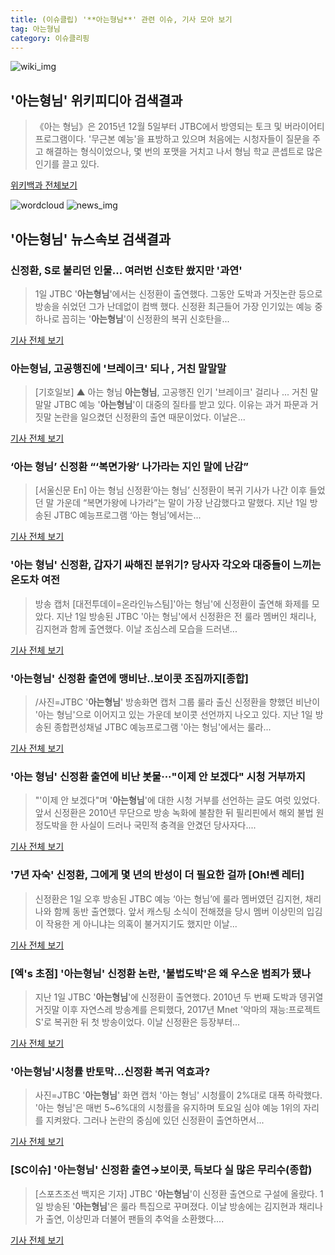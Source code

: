 ```yaml
---
title: (이슈클립) '**아는형님**' 관련 이슈, 기사 모아 보기
tag: 아는형님
category: 이슈클리핑
---
```

![wiki_img](https://user-images.githubusercontent.com/42597476/44503234-41136a80-a6d0-11e8-9071-6fc6418eafe4.png)
## **'**아는형님**'** 위키피디아 검색결과
>《아는 형님》은 2015년 12월 5일부터 JTBC에서 방영되는 토크 및 버라이어티 프로그램이다. '무근본 예능'을 표방하고 있으며 처음에는 시청자들이 질문을 주고 해결하는 형식이었으나, 몇 번의 포맷을 거치고 나서 형님 학교 콘셉트로 많은 인기를 끌고 있다.

<a href="https://ko.wikipedia.org/wiki/아는형님" target="_blank">위키백과 전체보기</a>

![wordcloud](https://s3.ap-northeast-2.amazonaws.com/lyrics101-wordcloud/2018-09-02-1535877845.png)
![news_img](https://user-images.githubusercontent.com/42597476/44507050-1206f400-a6e4-11e8-8d98-7ffbfebb353f.png)
## **'**아는형님**'** 뉴스속보 검색결과
### 신정환, S로 불리던 인물... 여러번 신호탄 쐈지만 '과연'

>1일 JTBC '**아는형님**'에서는 신정환이 출연했다. 그동안 도박과 거짓논란 등으로 방송을 쉬었던 그가 난데없이 컴백 했다. 신정환 최근들어 가장 인기있는 예능 중 하나로 꼽히는 '**아는형님**'이 신정환의 복귀 신호탄을...

<a href="http://www.ccdn.co.kr/news/articleView.html?idxno=537854" target="_blank">기사 전체 보기</a>

### **아는형님**, 고공행진에 '브레이크' 되나 , 거친 말말말

>[기호일보] ▲ 아는 형님 **아는형님**, 고공행진 인기 '브레이크' 걸리나 ... 거친 말말말 JTBC 예능 '**아는형님**'이 대중의 질타를 받고 있다. 이유는 과거 파문과 거짓말 논란을 일으켰던 신정환의 출연 때문이었다. 이날은...

<a href="http://www.kihoilbo.co.kr/?mod=news&act=articleView&idxno=766801" target="_blank">기사 전체 보기</a>

### ‘아는 형님’ 신정환 “‘복면가왕’ 나가라는 지인 말에 난감”

>[서울신문 En] 아는 형님 신정환‘아는 형님’ 신정환이 복귀 기사가 나간 이후 들었던 말 가운데 “복면가왕에 나가라”는 말이 가장 난감했다고 말했다. 지난 1일 방송된 JTBC 예능프로그램 ‘아는 형님’에서는...

<a href="http://www.seoul.co.kr/news/newsView.php?id=20180902500021&wlog_tag3=naver" target="_blank">기사 전체 보기</a>

### '아는 형님' 신정환, 갑자기 싸해진 분위기? 당사자 각오와 대중들이 느끼는 온도차 여전

>방송 캡처 [대전투데이=온라인뉴스팀]'아는 형님'에 신정환이 출연해 화제를 모았다. 지난 1일 방송된 JTBC '아는 형님'에서 신정환은 전 룰라 멤버인 채리나, 김지현과 함께 출연했다.   이날 조심스레 모습을 드러낸...

<a href="http://www.daejeontoday.com/news/articleView.html?idxno=511201" target="_blank">기사 전체 보기</a>

### '**아는형님**' 신정환 출연에 맹비난..보이콧 조짐까지[종합]

>/사진=JTBC '**아는형님**' 방송화면 캡처 그룹 룰라 출신 신정환을 향했던 비난이 '아는 형님'으로 이어지고 있는 가운데 보이콧 선언까지 나오고 있다. 지난 1일 방송된 종합편성채널 JTBC 예능프로그램 '아는 형님'에서는 룰라...

<a href="http://star.mt.co.kr/stview.php?no=2018090214004167411" target="_blank">기사 전체 보기</a>

### '아는 형님' 신정환 출연에 비난 봇물···"이제 안 보겠다" 시청 거부까지

>"'이제 안 보겠다"며 '**아는형님**'에 대한 시청 거부를 선언하는 글도 여럿 있었다. 앞서 신정환은 2010년 무단으로 방송 녹화에 불참한 뒤 필리핀에서 해외 불법 원정도박을 한 사실이 드러나 국민적 충격을 안겼던 당사자다....

<a href="http://www.thebigdata.co.kr/view.php?ud=201809021459251186c4ac3206f2_23" target="_blank">기사 전체 보기</a>

### '7년 자숙' 신정환, 그에게 몇 년의 반성이 더 필요한 걸까 [Oh!쎈 레터]

>신정환은 1일 오후 방송된 JTBC 예능 ‘아는 형님’에 룰라 멤버였던 김지현, 채리나와 함께 동반 출연했다. 앞서 캐스팅 소식이 전해졌을 당시 멤버 이상민의 입김이 작용한 게 아니냐는 의혹이 불거지기도 했지만 이날...

<a href="http://www.osen.co.kr/article/G1110980603" target="_blank">기사 전체 보기</a>

### [엑's 초점] '**아는형님**' 신정환 논란, '불법도박'은 왜 우스운 범죄가 됐나

>지난 1일 JTBC '**아는형님**'에 신정환이 출연했다. 2010년 두 번째 도박과 뎅귀열 거짓말 이후 자연스레 방송계를 은퇴했다, 2017년 Mnet '악마의 재능:프로젝트S'로 복귀한 뒤 첫 방송이었다. 이날 신정환은 등장부터...

<a href="http://www.xportsnews.com/?ac=article_view&entry_id=1014482" target="_blank">기사 전체 보기</a>

### '**아는형님**'시청률 반토막…신정환 복귀 역효과?

>사진=JTBC '**아는형님**' 화면 캡처 '아는 형님' 시청률이 2%대로 대폭 하락했다. '아는 형님'은 매번 5~6%대의 시청률을 유지하며 토요일 심야 예능 1위의 자리를 지켜왔다. 그러나 논란의 중심에 있던 신정환이 출연하면서...

<a href="http://view.asiae.co.kr/news/view.htm?idxno=2018090210312230701" target="_blank">기사 전체 보기</a>

### [SC이슈] '**아는형님**' 신정환 출연→보이콧, 득보다 실 많은 무리수(종합)

>[스포츠조선 백지은 기자] JTBC '**아는형님**'이 신정환 출연으로 구설에 올랐다. 1일 방송된 '**아는형님**'은 룰라 특집으로 꾸며졌다. 이날 방송에는 김지현과 채리나가 출연, 이상민과 더불어 팬들의 추억을 소환했다....

<a href="http://sports.chosun.com/news/ntype.htm?id=201809020100010800000761&servicedate=20180902" target="_blank">기사 전체 보기</a>


